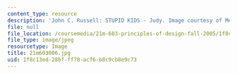 ```yaml
---
content_type: resource
description: 'John C. Russell: STUPID KIDS - Judy. Image courtesy of Meg Rosenburg.'
file: null
file_location: /coursemedia/21m-603-principles-of-design-fall-2005/1f8c13ed28bfff78acf6b8c9cb8e9c73_21m603006.jpg
file_type: image/jpeg
resourcetype: Image
title: 21m603006.jpg
uid: 1f8c13ed-28bf-ff78-acf6-b8c9cb8e9c73
---
```

